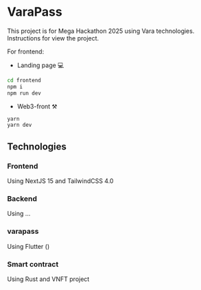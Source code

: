 # VaraPass
This project is for Mega Hackathon 2025 using Vara technologies.
Instructions for view the project.

For frontend:
* Landing page 💻
```sh
cd frontend
npm i
npm run dev
```

* Web3-front ⚒️
```bash
yarn
yarn dev
```
## Technologies

### Frontend
Using NextJS 15 and TailwindCSS 4.0

### Backend
Using ... 

### varapass
Using Flutter ()

### Smart contract
Using Rust and VNFT project